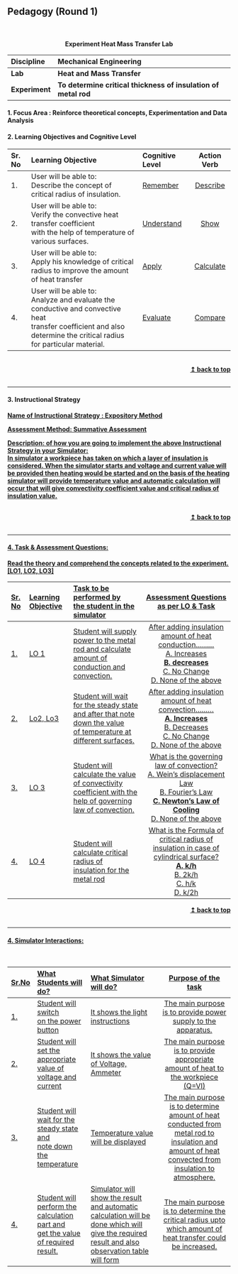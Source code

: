 ## Pedagogy (Round 1)
<p align="center">

<br>
<br>
<b> Experiment Heat Mass Transfer Lab  <a name="top"></a> <br>
</p>

<b>Discipline | <b> Mechanical Engineering
:--|:--|
<b> Lab | <b> Heat and Mass Transfer
<b> Experiment|     <b>  To determine critical thickness of insulation of metal rod



<a name="LO"></a>
#### 1. Focus Area : Reinforce theoretical concepts, Experimentation and Data Analysis 

#### 2. Learning Objectives and Cognitive Level


Sr. No |	Learning Objective	| Cognitive Level | Action Verb
:--|:--|:--|:-:
1.| User will be able to: <br> Describe the concept of critical radius of insulation. | [Remember](http://vlabs.iitb.ac.in/vlabs-dev/document.php) | [Describe](http://vlabs.iitb.ac.in/vlabs-dev/document.php)
2.| User will be able to: <br>Verify the convective heat transfer coefficient <br>with the help of temperature of various surfaces. | [Understand](http://vlabs.iitb.ac.in/vlabs-dev/document.php) | [Show](http://vlabs.iitb.ac.in/vlabs-dev/document.php)
3.| User will be able to: <br>Apply his knowledge of critical radius to improve the amount of heat transfer | [Apply](http://vlabs.iitb.ac.in/vlabs-dev/document.php) | [Calculate](http://vlabs.iitb.ac.in/vlabs-dev/document.php)
4.| User will be able to: <br>Analyze and evaluate the conductive and convective heat<br>transfer coefficient and also determine the critical radius<br> for particular material. | [Evaluate](http://vlabs.iitb.ac.in/vlabs-dev/document.php) | [Compare](http://vlabs.iitb.ac.in/vlabs-dev/document.php)


<br/>
<div align="right">
    <b><a href="#top">↥ back to top</a></b>
</div>
<br/>
<hr>

<a name="IS"></a>
#### 3. Instructional Strategy

<u> <b>Name of Instructional Strategy  : </b> Expository Method 
    
<u> <b>Assessment Method: </b>  Summative Assessment  

<u> <b>Description: </b> of how you are going to implement the above Instructional Strategy in your Simulator: </u>
<br>
  In simulator a workpiece has taken on which a layer of insulation is considered. When the simulator starts and voltage and current value will be provided then heating would be started and on the basis of the heating simulator will provide temperature value and automatic calculation will occur that will give convectivity coefficient value and critical radius of insulation value. 

<br/>
<div align="right">
    <b><a href="#top">↥ back to top</a></b>
</div>
<br/>
<hr>

<a name="AQ"></a>
#### 4. Task & Assessment Questions:

Read the theory and comprehend the concepts related to the experiment. [LO1, LO2, LO3]
<br>

Sr. No |	Learning Objective	| Task to be performed by <br> the student  in the simulator | Assessment Questions as per LO & Task
:--|:--|:--|:-:
1.| LO 1  | Student will supply power to the metal rod and  calculate amount of <br>  conduction and convection. | After adding insulation amount of heat conduction……… <br> A. Increases <br> <b> B. decreases </b> <br> C. No Change <br> D. None of the above
2.|  Lo2, Lo3 | Student will wait for the steady state and after that note down the value  <br> of temperature at different surfaces. |   After adding insulation amount of heat convection……… <br> <b> A. Increases </b> <br> B. Decreases <br> C. No Change <br>  D. None of the above
3.| LO 3 | Student will calculate the value of convectivity   <br>coefficient with the help of governing law of convection. | What is the governing law of convection? <br> A. Wein’s displacement Law <br> B. Fourier’s Law <br> <b> C. Newton’s Law of Cooling  </b> <br> D. None of the above 
4.|  LO 4 | Student will calculate critical radius of   <br> insulation for the metal rod |  What is the Formula of critical radius of insulation in case of cylindrical surface? <br> <b> A. k/h </b> <br> B. 2k/h <br> C. h/k <br>  D. k/2h  
    
<div align="right">
    <b><a href="#top">↥ back to top</a></b>
</div>
<br/>
<hr>

<a name="SI"></a>

#### 4. Simulator Interactions:
<br>

Sr.No | What Students will do? |	What Simulator will do?	| Purpose of the task
:--|:--|:--|:--:
1.|Student will switch  <br> on the power button | It shows the light instructions | The main purpose is to provide power supply to the apparatus.
2.|Student will set the appropriate  <br> value of voltage and current | It shows the value of Voltage, Ammeter | The main purpose is to provide appropriate amount of heat to the workpiece (Q=VI)
3.|Student will wait for the steady state and  <br> note down the temperature | Temperature value will be displayed | The main purpose is to determine amount of heat conducted from metal rod to insulation and amount of heat convected from insulation  to atmosphere.
4.|Student will perform the calculation part and  <br> get the value of required result. | Simulator will show the result and automatic calculation will be done which will give the required result and also observation table will form | The main purpose is to determine the critical radius upto which amount of heat transfer could be increased.
